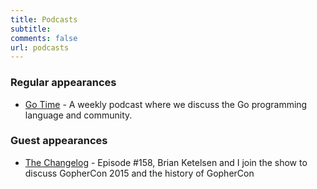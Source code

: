 ```yaml
---
title: Podcasts
subtitle: 
comments: false
url: podcasts
---
```


### Regular appearances
- [Go Time](https://gotime.fm) - A weekly podcast where we discuss the Go programming language and community.

### Guest appearances
- [The Changelog](https://changelog.com/podcast/158) - Episode #158, Brian Ketelsen and I join the show to discuss GopherCon 2015 and the history of GopherCon